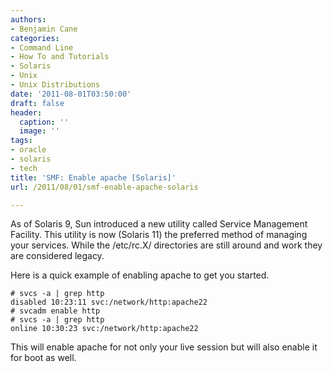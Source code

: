 ```yaml
---
authors:
- Benjamin Cane
categories:
- Command Line
- How To and Tutorials
- Solaris
- Unix
- Unix Distributions
date: '2011-08-01T03:50:00'
draft: false
header:
  caption: ''
  image: ''
tags:
- oracle
- solaris
- tech
title: 'SMF: Enable apache [Solaris]'
url: /2011/08/01/smf-enable-apache-solaris

---
```


As of Solaris 9, Sun introduced a new utility called Service Management Facility. This utility is now (Solaris 11) the preferred method of managing your services. While the /etc/rc.X/ directories are still around and work they are considered legacy.

Here is a quick example of enabling apache to get you started.

    # svcs -a | grep http  
    disabled 10:23:11 svc:/network/http:apache22  
    # svcadm enable http  
    # svcs -a | grep http  
    online 10:30:23 svc:/network/http:apache22

This will enable apache for not only your live session but will also enable it for boot as well.
